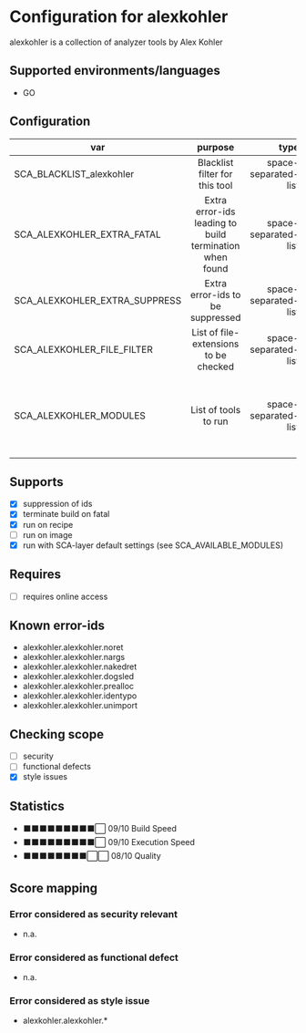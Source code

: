 # Configuration for alexkohler

alexkohler is a collection of analyzer tools by Alex Kohler

## Supported environments/languages

* GO

## Configuration

| var | purpose | type | default |
| ------------- |:-------------:| -----:| -----:
| SCA_BLACKLIST_alexkohler | Blacklist filter for this tool | space-separated-list | "linux-*"
| SCA_ALEXKOHLER_EXTRA_FATAL | Extra error-ids leading to build termination when found | space-separated-list | ""
| SCA_ALEXKOHLER_EXTRA_SUPPRESS | Extra error-ids to be suppressed | space-separated-list | ""
| SCA_ALEXKOHLER_FILE_FILTER | List of file-extensions to be checked | space-separated-list | ".go"
| SCA_ALEXKOHLER_MODULES | List of tools to run | space-separated-list | "noret nargs nakedret dogsled prealloc identypo unimport"

## Supports

- [x] suppression of ids
- [x] terminate build on fatal
- [x] run on recipe
- [ ] run on image
- [x] run with SCA-layer default settings (see SCA_AVAILABLE_MODULES)

## Requires

- [ ] requires online access

## Known error-ids

* alexkohler.alexkohler.noret
* alexkohler.alexkohler.nargs
* alexkohler.alexkohler.nakedret
* alexkohler.alexkohler.dogsled
* alexkohler.alexkohler.prealloc
* alexkohler.alexkohler.identypo
* alexkohler.alexkohler.unimport

## Checking scope

- [ ] security
- [ ] functional defects
- [x] style issues

## Statistics

 - ⬛⬛⬛⬛⬛⬛⬛⬛⬛⬜ 09/10 Build Speed
 - ⬛⬛⬛⬛⬛⬛⬛⬛⬛⬜ 09/10 Execution Speed
 - ⬛⬛⬛⬛⬛⬛⬛⬛⬜⬜ 08/10 Quality

## Score mapping

### Error considered as security relevant

* n.a.

### Error considered as functional defect

* n.a.

### Error considered as style issue

* alexkohler.alexkohler.*
